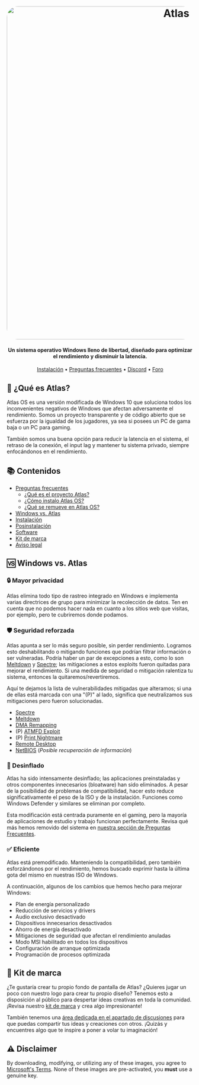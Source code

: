 <h1 align="center">
  <a href="http://atlasos.net"><img src="https://i.imgur.com/xV08gIt.png" alt="Atlas" width="900" style="border-radius: 30px"></a>
</h1>

<h4 align="center">Un sistema operativo Windows lleno de libertad, diseñado para optimizar el rendimiento y disminuir la latencia.</h4>

<p align="center">
  <a href="https://github.com/Atlas-OS/Atlas/wiki/2.-Installing">Instalación</a>
  •
  <a href="https://github.com/Atlas-OS/Atlas/wiki/1.-FAQ#contents">Preguntas frecuentes</a>
  •
  <a href="https://discord.com/servers/atlas-795710270000332800" target="_blank">Discord</a>
  •
  <a href="https://forum.atlasos.net">Foro</a>
</p>

## 🤔 **¿Qué es Atlas?** 
  
Atlas OS es una versión modificada de Windows 10 que soluciona todos los inconvenientes negativos de Windows que afectan adversamente el rendimiento. Somos un proyecto transparente y de código abierto que se esfuerza por la igualdad de los jugadores, ya sea si posees un PC de gama baja o un PC para gaming.
  
También somos una buena opción para reducir la latencia en el sistema, el retraso de la conexión, el input lag y mantener tu sistema privado, siempre enfocándonos en el rendimiento.

## 📚 **Contenidos**
  
- [Preguntas frecuentes](https://github.com/Atlas-OS/Atlas/wiki/1.-FAQ)
  - [¿Qué es el proyecto Atlas?](https://github.com/Atlas-OS/Atlas/wiki/1.-FAQ#11-what-is-the-atlas-project)
  - [¿Cómo instalo Atlas OS?](https://github.com/Atlas-OS/Atlas/wiki/1.-FAQ#12-how-do-i-install-atlas-os)
  - [¿Qué se remueve en Atlas OS?](https://github.com/Atlas-OS/Atlas/wiki/1.-FAQ#13-what-is-removed-in-atlas-os)
- <a href="#-windows-vs-atlas">Windows vs. Atlas</a>
- [Instalación](https://github.com/Atlas-OS/Atlas/wiki/2.-Installing)
- [Posinstalación](https://github.com/Atlas-OS/Atlas/wiki/3.-Post-Install)
- [Software](https://github.com/Atlas-OS/Atlas/wiki/4.-Software)
- [Kit de marca](https://raw.githubusercontent.com/Atlas-OS/Atlas/main/img/brand-kit.zip)
- [Aviso legal](https://github.com/Atlas-OS/Atlas/wiki/Legal)

## 🆚 **Windows vs. Atlas**

### 🔒 Mayor privacidad
Atlas elimina todo tipo de rastreo integrado en Windows e implementa varias directrices de grupo para minimizar la recolección de datos. Ten en cuenta que no podemos hacer nada en cuanto a los sitios web que visitas, por ejemplo, pero te cubriremos donde podamos.

### 🛡️ Seguridad reforzada
Atlas apunta a ser lo más seguro posible, sin perder rendimiento. Logramos esto deshabilitando o mitigando funciones que podrían filtrar información o ser vulneradas. Podría haber un par de excepciones a esto, como lo son [Meltdown](https://meltdownattack.com/meltdown.pdf) y [Spectre](https://spectreattack.com/spectre.pdf); las mitigaciones a estos exploits fueron quitadas para mejorar el rendimiento.
Si una medida de seguridad o mitigación ralentiza tu sistema, entonces la quitaremos/revertiremos.

Aquí te dejamos la lista de vulnerabilidades mitigadas que alteramos; si una de ellas está marcada con una "(P)" al lado, significa que neutralizamos sus mitigaciones pero fueron solucionadas.

- [Spectre](https://spectreattack.com/spectre.pdf)
- [Meltdown](https://meltdownattack.com/meltdown.pdf)
- [DMA Remapping](https://docs.microsoft.com/en-us/windows/security/information-protection/kernel-dma-protection-for-thunderbolt)
- (P) [ATMFD Exploit](https://msrc.microsoft.com/update-guide/en-US/vulnerability/CVE-2020-1020)
- (P) [Print Nightmare](https://us-cert.cisa.gov/ncas/current-activity/2021/06/30/printnightmare-critical-windows-print-spooler-vulnerability)
- [Remote Desktop](https://cve.mitre.org/cgi-bin/cvekey.cgi?keyword=Windows+Remote+Desktop)
- [NetBIOS](https://en.wikipedia.org/wiki/NetBIOS) (*Posible recuperación de información*)

### 🚀 Desinflado
Atlas ha sido intensamente desinflado; las aplicaciones preinstaladas y otros componentes innecesarios (bloatware) han sido eliminados. A pesar de la posibilidad de problemas de compatibilidad, hacer esto reduce significativamente el peso de la ISO y de la instalación. Funciones como Windows Defender y similares se eliminan por completo.

Esta modificación está centrada puramente en el gaming, pero la mayoría de aplicaciones de estudio y trabajo funcionan perfectamente. Revisa qué más hemos removido del sistema en [nuestra sección de Preguntas Frecuentes](https://github.com/Atlas-OS/Atlas/wiki/1.-FAQ#13-what-is-removed-in-atlas-os).

### ✅ Eficiente
Atlas está premodificado. Manteniendo la compatibilidad, pero también esforzándonos por el rendimiento, hemos buscado exprimir hasta la última gota del mismo en nuestras ISO de Windows.

A continuación, algunos de los cambios que hemos hecho para mejorar Windows:

- Plan de energía personalizado
- Reducción de servicios y drivers
- Audio exclusivo desactivado
- Dispositivos innecesarios desactivados
- Ahorro de energía desactivado
- Mitigaciones de seguridad que afectan el rendimiento anuladas
- Modo MSI habilitado en todos los dispositivos
- Configuración de arranque optimizada
- Programación de procesos optimizada

## 🎨 Kit de marca
¿Te gustaría crear tu propio fondo de pantalla de Atlas? ¿Quieres jugar un poco con nuestro logo para crear tu propio diseño? Tenemos esto a disposición al público para despertar ideas creativas en toda la comunidad. ¡Revisa nuestro [kit de marca](https://raw.githubusercontent.com/Atlas-OS/Atlas/main/img/brand-kit.zip) y crea algo impresionante!

También tenemos una [área dedicada en el apartado de discusiones](https://github.com/Atlas-OS/Atlas/discussions/categories/community-artwork) para que puedas compartir tus ideas y creaciones con otros. ¡Quizás y encuentres algo que te inspire a poner a volar tu imaginación!

## ⚠️ Disclaimer
By downloading, modifying, or utilizing any of these images, you agree to [Microsoft's Terms](https://www.microsoft.com/en-us/Useterms/Retail/Windows/10/UseTerms_Retail_Windows_10_English.htm). None of these images are pre-activated, you **must** use a genuine key.
